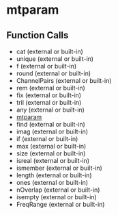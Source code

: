 # mtparam

## Function Calls
- cat (external or built-in)
- unique (external or built-in)
- f (external or built-in)
- round (external or built-in)
- ChannelPairs (external or built-in)
- rem (external or built-in)
- fix (external or built-in)
- tril (external or built-in)
- any (external or built-in)
- [mtparam](mtparam.md)
- find (external or built-in)
- imag (external or built-in)
- if  (external or built-in)
- max (external or built-in)
- size (external or built-in)
- isreal (external or built-in)
- ismember (external or built-in)
- length (external or built-in)
- ones (external or built-in)
- nOverlap (external or built-in)
- isempty (external or built-in)
- FreqRange (external or built-in)
